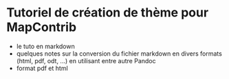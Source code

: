 # Tutoriel de création de thème pour MapContrib

- le tuto en markdown
- quelques notes sur la conversion du fichier markdown en divers formats (html, pdf, odt, ...) en utilisant entre autre Pandoc
- format pdf et html



